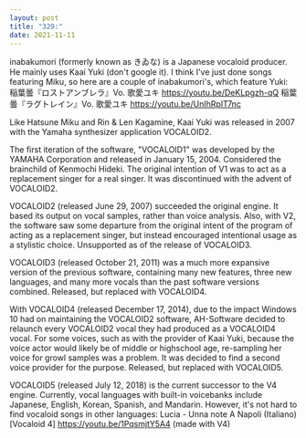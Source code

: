 ```yaml
---
layout: post
title: "329:"
date: 2021-11-11
---
```


inabakumori (formerly known as きゐな) is a Japanese vocaloid producer. He mainly uses Kaai Yuki (don't google it). I think I've just done songs featuring Miku, so here are a couple of inabakumori's, which feature Yuki:
 稲葉曇『ロストアンブレラ』Vo. 歌愛ユキ
https://youtu.be/DeKLpgzh-qQ
 稲葉曇『ラグトレイン』Vo. 歌愛ユキ
https://youtu.be/UnIhRpIT7nc


Like Hatsune Miku and Rin & Len Kagamine, Kaai Yuki was released in 2007 with the Yamaha synthesizer application VOCALOID2. 


The first iteration of the software, "VOCALOID1" was developed by the YAMAHA Corporation and released in January 15, 2004. Considered the brainchild of Kenmochi Hideki. The original intention of V1 was to act as a replacement singer for a real singer. It was discontinued with the advent of VOCALOID2. 


VOCALOID2 (released June 29, 2007) succeeded the original engine. It based its output on vocal samples, rather than voice analysis. Also, with V2, the software saw some departure from the original intent of the program of acting as a replacement singer, but instead encouraged intentional usage as a stylistic choice. Unsupported as of the release of VOCALOID3.


VOCALOID3 (released October 21, 2011) was a much more expansive version of the previous software, containing many new features, three new languages, and many more vocals than the past software versions combined. Released, but replaced with VOCALOID4. 


With VOCALOID4 (released December 17, 2014), due to the impact Windows 10 had on maintaining the VOCALOID2 software, AH-Software decided to relaunch every VOCALOID2 vocal they had produced as a VOCALOID4 vocal. For some voices, such as with the provider of Kaai Yuki, because the voice actor would likely be of middle or highschool age, re-sampling her voice for growl samples was a problem. It was decided to find a second voice provider for the purpose. Released, but replaced with VOCALOID5.


VOCALOID5 (released July 12, 2018) is the current successor to the V4 engine. Currently, vocal languages with built-in voicebanks include Japanese, English, Korean, Spanish, and Mandarin. However, it's not hard to find vocaloid songs in other languages:
 Lucia - Unna note A Napoli (Italiano) [Vocaloid 4]
https://youtu.be/1PqsmjtY5A4 (made with V4)
